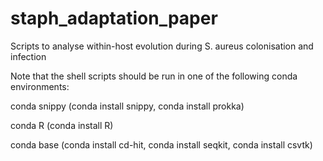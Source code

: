 # staph_adaptation_paper
Scripts to analyse within-host evolution during S. aureus colonisation and infection

Note that the shell scripts should be run in one of the following conda environments:

conda snippy (conda install snippy, conda install prokka)

conda R (conda install R)

conda base (conda install cd-hit, conda install seqkit, conda install csvtk)

